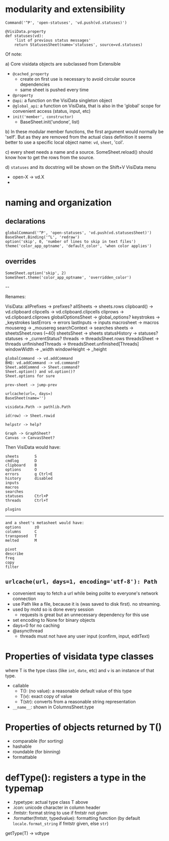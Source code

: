 # modularity and extensibility

    Command('^P', 'open-statuses', 'vd.push(vd.statuses)')

    @VisiData.property
    def statuses(vd):
        'list of previous status messages'
        return StatusesSheet(name='statuses', source=vd.statuses)

Of note:

a) Core visidata objects are subclassed from Extensible
  - `@cached_property`
     - create on first use is necessary to avoid circular source dependencies
     - same sheet is pushed every time
  - `@property`
  - `@api`: a function on the VisiData singleton object
  - `@global_api`: a function on VisiData, that is also in the 'global' scope for convenient access (status, input, etc)
  - `init('member', constructor)`
    - BaseSheet.init('undone', list)


b) In these modular member functions, the first argument would normally be 'self'.  But as they are removed from the actual class definition it seems better to use a specific local object name: `vd`, `sheet`, 'col'.

c) every sheet needs a name and a source.  SomeSheet.reload() should know how to get the rows from the source.

d) `statuses` and its docstring will be shown on the Shift+V VisiData menu
  - open-X -> vd.X  
  - 

# naming and organization


## declarations
    globalCommand('^P', 'open-statuses', 'vd.push(vd.statusesSheet)')
    BaseSheet.Binding('^L', 'redraw')
    option('skip', 0, 'number of lines to skip in text files')
    theme('color_app_optname', 'default_color', 'when color applies')

## overrides
    SomeSheet.option('skip', 2)
    SomeSheet.theme('color_app_optname', 'overridden_color')

--

Renames:

VisiData:
    allPrefixes -> prefixes?
    allSheets -> sheets.rows
    clipboard() -> vd.clipboard
    clipcells -> vd.clipboard.clipcells
    cliprows -> vd.clipboard.cliprows
    globalOptionsSheet -> global_options?
    keystrokes -> _keystrokes
    lastErrors -> errors
    lastInputs -> inputs
    macrosheet -> macros
    mousereg -> _mousereg
    searchContext -> searches
    sheets -> sheetsSheet.rows (~40)
    sheetsSheet -> sheets
    statusHistory -> statuses?
    statuses -> _currentStatus?
    threads -> threadsSheet.rows
    threadsSheet -> threads
    unfinishedThreads -> threadsSheet.unfinished[Threads]
    windowWidth -> _width
    windowHeight -> _height

    globalCommand -> vd.addCommand
    BHQ: vd.addCommand -> vd.command?
    Sheet.addCommnd -> Sheet.command?
    Sheet.option() and vd.option()?
    Sheet.options for sure

    prev-sheet -> jump-prev

    urlcache(url=, days=)
    BaseSheet(name='')

    visidata.Path -> pathlib.Path

    id(row) -> Sheet.rowid

    helpstr -> help?

    Graph -> GraphSheet?
    Canvas -> CanvasSheet?

Then VisiData would have:

    sheets       S
    cmdlog       D
    clipboard    B
    options      O
    errors       g Ctrl+E
    history      disabled
    inputs       
    macros       
    searches     
    statuses     Ctrl+P
    threads      Ctrl+T

    plugins

---
    and a sheet's metasheet would have:
    options      zO
    columns      C
    transposed   T
    melted       M

    pivot
    describe
    freq
    copy
    filter

## `urlcache(url, days=1, encoding='utf-8'): Path`
   - convenient way to fetch a url while being polite to everyone's network connection
   - use Path like a file, because it is (was saved to disk first).  no streaming.
   - used by motd so is done every session
     - requests is great but an unnecessary dependency for this use
   - set encoding to None for binary objects
   - days=0 for no caching
- @asyncthread
   - threads must not have any user input (confirm, input, editText)

# Properties of visidata type classes

where T is the type class (like `int`, `date`, etc) and `v` is an instance of that type.

- callable
    - T(): (no value): a reasonable default value of this type
    - T(v): exact copy of value
    - T(str): converts from a reasonable string representation
-  `__name__`: shown in ColumnsSheet.type

# Properties of objects returned by T()

- comparable (for sorting)
- hashable
- roundable (for binning)
- formattable

# defType(): registers a type in the typemap
- .typetype: actual type class T above
- .icon: unicode character in column header
- .fmtstr: format string to use if fmtstr not given
- .formatter(fmtstr, typedvalue): formatting function (by default `locale.format_string` if fmtstr given, else `str`)

getType(T) -> vdtype

